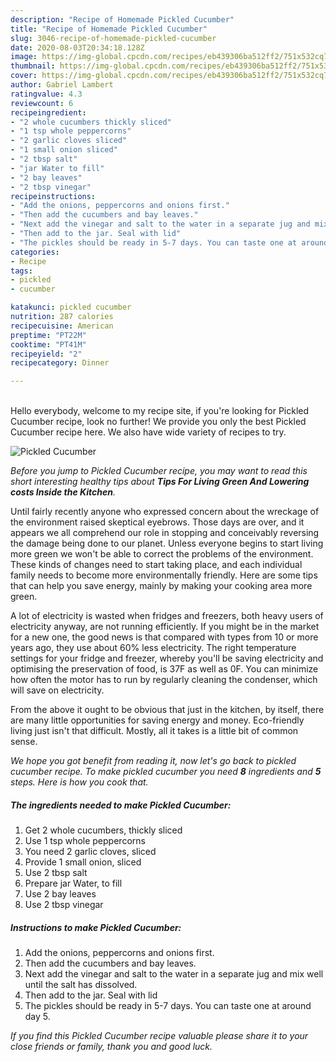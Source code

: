 ```yaml
---
description: "Recipe of Homemade Pickled Cucumber"
title: "Recipe of Homemade Pickled Cucumber"
slug: 3046-recipe-of-homemade-pickled-cucumber
date: 2020-08-03T20:34:18.128Z
image: https://img-global.cpcdn.com/recipes/eb439306ba512ff2/751x532cq70/pickled-cucumber-recipe-main-photo.jpg
thumbnail: https://img-global.cpcdn.com/recipes/eb439306ba512ff2/751x532cq70/pickled-cucumber-recipe-main-photo.jpg
cover: https://img-global.cpcdn.com/recipes/eb439306ba512ff2/751x532cq70/pickled-cucumber-recipe-main-photo.jpg
author: Gabriel Lambert
ratingvalue: 4.3
reviewcount: 6
recipeingredient:
- "2 whole cucumbers thickly sliced"
- "1 tsp whole peppercorns"
- "2 garlic cloves sliced"
- "1 small onion sliced"
- "2 tbsp salt"
- "jar Water to fill"
- "2 bay leaves"
- "2 tbsp vinegar"
recipeinstructions:
- "Add the onions, peppercorns and onions first."
- "Then add the cucumbers and bay leaves."
- "Next add the vinegar and salt to the water in a separate jug and mix well until the salt has dissolved."
- "Then add to the jar. Seal with lid"
- "The pickles should be ready in 5-7 days. You can taste one at around day 5."
categories:
- Recipe
tags:
- pickled
- cucumber

katakunci: pickled cucumber 
nutrition: 287 calories
recipecuisine: American
preptime: "PT22M"
cooktime: "PT41M"
recipeyield: "2"
recipecategory: Dinner

---
```

<br>
Hello everybody, welcome to my recipe site, if you're looking for Pickled Cucumber recipe, look no further! We provide you only the best Pickled Cucumber recipe here. We also have wide variety of recipes to try.
<br>


![Pickled Cucumber](https://img-global.cpcdn.com/recipes/eb439306ba512ff2/751x532cq70/pickled-cucumber-recipe-main-photo.jpg)

<i>Before you jump to Pickled Cucumber recipe, you may want to read this short interesting healthy tips about 
<strong>Tips For Living Green And Lowering costs Inside the Kitchen</strong>.</i>
</br>

Until fairly recently anyone who expressed concern about the wreckage of the environment raised skeptical eyebrows. Those days are over, and it appears we all comprehend our role in stopping and conceivably reversing the damage being done to our planet. Unless everyone begins to start living more green we won't be able to correct the problems of the environment. These kinds of changes need to start taking place, and each individual family needs to become more environmentally friendly. Here are some tips that can help you save energy, mainly by making your cooking area more green.

A lot of electricity is wasted when fridges and freezers, both heavy users of electricity anyway, are not running efficiently. If you might be in the market for a new one, the good news is that compared with types from 10 or more years ago, they use about 60% less electricity. The right temperature settings for your fridge and freezer, whereby you'll be saving electricity and optimising the preservation of food, is 37F as well as 0F. You can minimize how often the motor has to run by regularly cleaning the condenser, which will save on electricity.

From the above it ought to be obvious that just in the kitchen, by itself, there are many little opportunities for saving energy and money. Eco-friendly living just isn't that difficult. Mostly, all it takes is a little bit of common sense.


<i>We hope you got benefit from reading it, now let's go back to pickled cucumber recipe. To make pickled cucumber you need <strong>8</strong> ingredients and <strong>5</strong> steps. Here is how you cook that.
</i>

##### The ingredients needed to make Pickled Cucumber:

1. Get 2 whole cucumbers, thickly sliced
1. Use 1 tsp whole peppercorns
1. You need 2 garlic cloves, sliced
1. Provide 1 small onion, sliced
1. Use 2 tbsp salt
1. Prepare jar Water, to fill
1. Use 2 bay leaves
1. Use 2 tbsp vinegar


##### Instructions to make Pickled Cucumber:

1. Add the onions, peppercorns and onions first.
1. Then add the cucumbers and bay leaves.
1. Next add the vinegar and salt to the water in a separate jug and mix well until the salt has dissolved.
1. Then add to the jar. Seal with lid
1. The pickles should be ready in 5-7 days. You can taste one at around day 5.


<i>If you find this Pickled Cucumber recipe valuable please share it to your close friends or family, thank you and good luck.</i>
